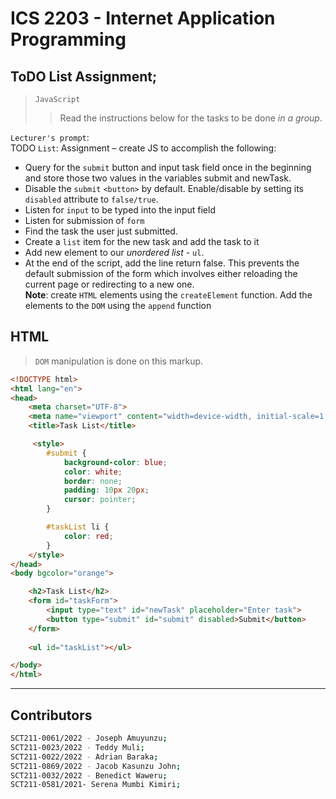 # ICS 2203 - Internet Application Programming

## ToDO List Assignment;
> `JavaScript`  
> 
>> Read the instructions below for the tasks to be done *in a group*.  

`Lecturer's prompt`:  
TODO `List`: Assignment – create JS to accomplish the following:
- Query for the `submit` button and input task field once in the beginning and store those two values in the variables submit and newTask.
- Disable the `submit` `<button>` by default. Enable/disable by setting its `disabled` attribute to `false/true`.
- Listen for `input` to be typed into the input field
- Listen for submission of `form`
- Find the task the user just submitted.
- Create a `list` item for the new task and add the task to it
- Add new element to our *unordered list* - `ul`.
- At the end of the script, add the line return false. This prevents the default submission of the form which involves either reloading the current page or redirecting to a new one.  
**Note**: create `HTML` elements using the `createElement` function. Add the elements to the `DOM` using the `append` function  


## HTML
> `DOM` manipulation is done on this markup.
```html
<!DOCTYPE html>
<html lang="en">
<head>
    <meta charset="UTF-8">
    <meta name="viewport" content="width=device-width, initial-scale=1.0">
    <title>Task List</title>

     <style>
        #submit {
            background-color: blue;
            color: white;
            border: none;
            padding: 10px 20px;
            cursor: pointer;
        }

        #taskList li {
            color: red;
        }
    </style>
</head>
<body bgcolor="orange">

    <h2>Task List</h2>
    <form id="taskForm">
        <input type="text" id="newTask" placeholder="Enter task">
        <button type="submit" id="submit" disabled>Submit</button>
    </form>
    
    <ul id="taskList"></ul>

</body>
</html>
```



---
## Contributors
```bash
SCT211-0061/2022 - Joseph Amuyunzu;
SCT211-0023/2022 - Teddy Muli;
SCT211-0022/2022 - Adrian Baraka;
SCT211-0869/2022 - Jacob Kasunzu John;
SCT211-0032/2022 - Benedict Waweru;
SCT211-0581/2021- Serena Mumbi Kimiri;
```
